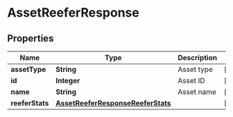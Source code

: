 
# AssetReeferResponse

## Properties
Name | Type | Description | Notes
------------ | ------------- | ------------- | -------------
**assetType** | **String** | Asset type |  [optional]
**id** | **Integer** | Asset ID |  [optional]
**name** | **String** | Asset name |  [optional]
**reeferStats** | [**AssetReeferResponseReeferStats**](AssetReeferResponseReeferStats.md) |  |  [optional]



